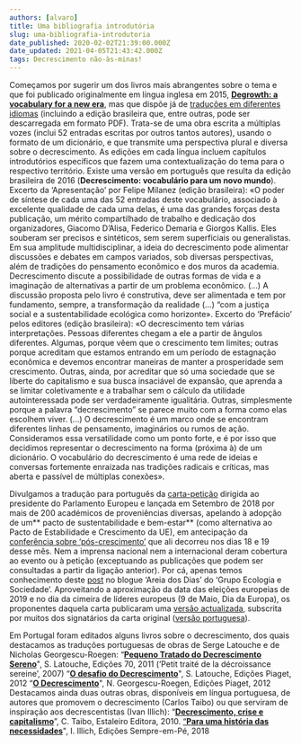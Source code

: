 ```yaml
---
authors: [alvaro]
title: Uma bibliografia introdutória
slug: uma-bibliografia-introdutoria
date_published: 2020-02-02T21:39:00.000Z
date_updated: 2021-04-05T21:43:42.000Z
tags: Decrescimento não-às-minas!
---
```

Começamos por sugerir um dos livros mais abrangentes sobre o tema e que foi publicado originalmente em língua inglesa em 2015, [**Degrowth: a vocabulary for a new era**](https://vocabulary.degrowth.org/), mas que dispõe já de [traduções em diferentes idiomas](https://vocabulary.degrowth.org/foreign-editions/) (incluindo a edição brasileira que, entre outras, pode ser descarregada em formato PDF). Trata-se de uma obra escrita a múltiplas vozes (inclui 52 entradas escritas por outros tantos autores), usando o formato de um dicionário, e que transmite uma perspectiva plural e diversa sobre o decrescimento. As edições em cada língua incluem capítulos introdutórios específicos que fazem uma contextualização do tema para o respectivo território. Existe uma versão em português que resulta da edição brasileira de 2016 (**Decrescimento: vocabulário para um novo mundo**). 
Excerto da ‘Apresentação’ por Felipe Milanez (edição brasileira):
«O poder de síntese de cada uma das 52 entradas deste vocabulário, associado à excelente qualidade de cada uma delas, é uma das grandes forças desta publicação, um mérito compartilhado de trabalho e dedicação dos organizadores, Giacomo D’Alisa, Federico Demaria e Giorgos Kallis. Eles souberam ser precisos e sintéticos, sem serem superficiais ou generalistas. Em sua amplitude multidisciplinar, a ideia do decrescimento pode alimentar discussões e debates em campos variados, sob diversas perspectivas, além de tradições do pensamento econômico e dos muros da academia. Decrescimento discute a possibilidade de outras formas de vida e a imaginação de alternativas a partir de um problema econômico. (…) A discussão proposta pelo livro é construtiva, deve ser alimentada e tem por fundamento, sempre, a transformação da realidade (…) “com a justiça social e a sustentabilidade ecológica como horizonte».
Excerto do ‘Prefácio’ pelos editores (edição brasileira):
«O decrescimento tem várias interpretações. Pessoas diferentes chegam a ele a partir de ângulos diferentes. Algumas, porque vêem que o crescimento tem limites; outras porque acreditam que estamos entrando em um período de estagnação econômica e devemos encontrar maneiras de manter a prosperidade sem crescimento. Outras, ainda, por acreditar que só uma sociedade que se liberte do capitalismo e sua busca insaciável de expansão, que aprenda a se limitar coletivamente e a trabalhar sem o cálculo da utilidade autointeressada pode ser verdadeiramente igualitária. Outras, simplesmente porque a palavra “decrescimento” se parece muito com a forma como elas escolhem viver. (…) O decrescimento é um marco onde se encontram diferentes linhas de pensamento, imaginários ou rumos de ação. Consideramos essa versatilidade como um ponto forte, e é por isso que decidimos representar o decrescimento na forma (próxima à) de um dicionário. O vocabulário do decrescimento é uma rede de ideias e conversas fortemente enraizada nas tradições radicais e críticas, mas aberta e passível de múltiplas conexões».

Divulgamos a tradução para português da [carta-petição](https://you.wemove.eu/campaigns/poscrescimento) dirigida ao presidente do Parlamento Europeu e lançada em Setembro de 2018 por mais de 200 académicos de proveniências diversas, apelando à adopção de um** pacto de sustentabilidade e bem-estar** (como alternativa ao Pacto de Estabilidade e Crescimento da UE), em antecipação da [conferência sobre ‘pós-crescimento’](https://www.postgrowth2018.eu/) que ali decorreu nos dias 18 e 19 desse mês. Nem a imprensa nacional nem a internacional deram cobertura ao evento ou à petição (exceptuando as publicações que podem ser consultadas a partir da ligação anterior). Por cá, apenas temos conhecimento deste [post](http://areiadosdias.blogspot.com/2018/09/a-eu-precisa-de-um-pacto-de.html) no blogue ‘Areia dos Dias’ do ‘Grupo Ecologia e Sociedade’. Aproveitando a aproximação da data das eleições europeias de 2019 e no dia da cimeira de líderes europeus (9 de Maio, Dia da Europa), os proponentes daquela carta publicaram uma [versão actualizada](https://degrowth.org/2019/05/07/what-europe-needs-is-a-sustainability-and-wellbeing-pact/), subscrita por muitos dos signatários da carta original ([versão portuguesa](https://zero.ong/o-que-a-europa-precisa-e-de-um-pacto-de-sustentabilidade-e-bem-estar/)).

Em Portugal foram editados alguns livros sobre o decrescimento, dos quais destacamos as traduções portuguesas de obras de Serge Latouche e de Nicholas Georgescu-Roegen:
“[**Pequeno Tratado do Decrescimento Sereno**](https://www.almedina.net/pequeno-tratado-do-decrescimento-sereno-1563809499.html)", S. Latouche, Edições 70, 2011 (‘Petit traité de la décroissance sereine’, 2007)
“[**O desafio do Decrescimento**](http://www.ipiageteditora.com/catalogue/o-desafio-do-decrescimento_673/)", S. Latouche, Edições Piaget, 2012
“[**O Decrescimento**](http://www.ipiageteditora.com/catalogue/o-decrescimento_668/)", N. Georgescu-Roegen, Edições Piaget, 2012
Destacamos ainda duas outras obras, disponíveis em língua portuguesa, de autores que promovem o decrescimento (Carlos Taibo) ou que serviram de inspiração aos decrescentistas (Ivan Illich):
“[**Decrescimento, crise e capitalismo**](https://decrescimento.pt/wp-content/uploads/2020/02/Carlos-Taibo-Descrecimento-Crise-Capitalismo.pdf)”, C. Taibo, Estaleiro Editora, 2010.
[“**Para uma história das necessidades**](https://www.wook.pt/livro/para-uma-historia-das-necessidades-ivan-illich/21600105)", I. Illich, Edições Sempre-em-Pé, 2018

